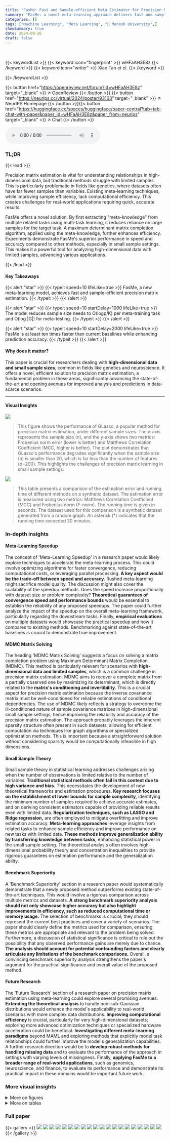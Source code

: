 ```yaml
---
title: "FasMe: Fast and Sample-efficient Meta Estimator for Precision Matrix Learning in Small Sample Settings"
summary: "FasMe: a novel meta-learning approach delivers fast and sample-efficient precision matrix estimation, surpassing existing methods in accuracy and speed for small sample datasets."
categories: []
tags: ["Machine Learning", "Meta Learning", "🏢 Monash University",]
showSummary: true
date: 2024-09-26
draft: false
---
```


<br>

{{< keywordList >}}
{{< keyword icon="fingerprint" >}} wHFaAH3E8z {{< /keyword >}}
{{< keyword icon="writer" >}} Xiao Tan et el. {{< /keyword >}}
 
{{< /keywordList >}}

{{< button href="https://openreview.net/forum?id=wHFaAH3E8z" target="_blank" >}}
↗ OpenReview
{{< /button >}}
{{< button href="https://neurips.cc/virtual/2024/poster/93163" target="_blank" >}}
↗ NeurIPS Homepage
{{< /button >}}{{< button href="https://huggingface.co/spaces/huggingface/paper-central?tab=tab-chat-with-paper&paper_id=wHFaAH3E8z&paper_from=neurips" target="_blank" >}}
↗ Chat
{{< /button >}}



<audio controls>
    <source src="https://ai-paper-reviewer.com/wHFaAH3E8z/podcast.wav" type="audio/wav">
    Your browser does not support the audio element.
</audio>


### TL;DR


{{< lead >}}

Precision matrix estimation is vital for understanding relationships in high-dimensional data, but traditional methods struggle with limited samples. This is particularly problematic in fields like genetics, where datasets often have far fewer samples than variables. Existing meta-learning techniques, while improving sample efficiency, lack computational efficiency.  This creates challenges for real-world applications requiring quick, accurate results. 

FasMe offers a novel solution.  By first extracting "meta-knowledge" from multiple related tasks using multi-task learning, it reduces reliance on large samples for the target task. A maximum determinant matrix completion algorithm, applied using the meta-knowledge, further enhances efficiency.  Experiments demonstrate FasMe's superior performance in speed and accuracy compared to other methods, especially in small sample settings. This makes it a powerful tool for analyzing high-dimensional data with limited samples, advancing various applications.

{{< /lead >}}


#### Key Takeaways

{{< alert "star" >}}
{{< typeit speed=10 lifeLike=true >}} FasMe, a new meta-learning model, achieves fast and sample-efficient precision matrix estimation. {{< /typeit >}}
{{< /alert >}}

{{< alert "star" >}}
{{< typeit speed=10 startDelay=1000 lifeLike=true >}} The model reduces sample size needs to O(logp/K) per meta-training task and O(log |G|) for meta-testing. {{< /typeit >}}
{{< /alert >}}

{{< alert "star" >}}
{{< typeit speed=10 startDelay=2000 lifeLike=true >}} FasMe is at least ten times faster than current baselines while enhancing prediction accuracy. {{< /typeit >}}
{{< /alert >}}

#### Why does it matter?
This paper is crucial for researchers dealing with **high-dimensional data and small sample sizes**, common in fields like genetics and neuroscience.  It offers a novel, efficient solution to precision matrix estimation, a fundamental problem in these areas, significantly advancing the state-of-the-art and opening avenues for improved analysis and predictions in data-scarce scenarios.

------
#### Visual Insights



![](https://ai-paper-reviewer.com/wHFaAH3E8z/figures_1_1.jpg)

> This figure shows the performance of GLasso, a popular method for precision matrix estimation, under different sample sizes.  The x-axis represents the sample size (n), and the y-axis shows two metrics: Frobenius norm error (lower is better) and Matthews Correlation Coefficient (MCC, higher is better).  The plot demonstrates that GLasso's performance degrades significantly when the sample size (n) is smaller than 20, which is far less than the number of features (p=200).  This highlights the challenges of precision matrix learning in small sample settings.





![](https://ai-paper-reviewer.com/wHFaAH3E8z/tables_8_1.jpg)

> This table presents a comparison of the estimation error and running time of different methods on a synthetic dataset. The estimation error is measured using two metrics: Matthews Correlation Coefficient (MCC) and Frobenius norm (F-norm).  The running time is given in seconds. The dataset used for this comparison is a synthetic dataset generated from a random graph. An asterisk (*) indicates that the running time exceeded 30 minutes.





### In-depth insights


#### Meta-Learning Speedup
The concept of 'Meta-Learning Speedup' in a research paper would likely explore techniques to accelerate the meta-learning process.  This could involve optimizing algorithms for faster convergence, reducing computational costs, or leveraging parallel processing. **A key aspect would be the trade-off between speed and accuracy**.  Rushed meta-learning might sacrifice model quality.  The discussion might also cover the scalability of the speedup methods.  Does the speed increase proportionally with dataset size or problem complexity?  **Theoretical guarantees of convergence speed and performance bounds** would be essential to establish the reliability of any proposed speedups.  The paper could further analyze the impact of the speedup on the overall meta-learning framework, particularly regarding the downstream tasks. Finally, **empirical evaluations** on multiple datasets would showcase the practical speedup and how it compares to existing methods.  Benchmarking against state-of-the-art baselines is crucial to demonstrate true improvement.

#### MDMC Matrix Solving
The heading 'MDMC Matrix Solving' suggests a focus on solving a matrix completion problem using Maximum Determinant Matrix Completion (MDMC).  This method is particularly relevant for scenarios with **high-dimensional data and limited samples**, which is a common challenge in precision matrix estimation.  MDMC aims to recover a complete matrix from a partially observed one by maximizing its determinant, which is directly related to the **matrix's conditioning and invertibility**.  This is a crucial aspect for precision matrix estimation because the inverse covariance matrix must be well-conditioned for reliable estimations of conditional dependencies.  The use of MDMC likely reflects a strategy to overcome the ill-conditioned nature of sample covariance matrices in high-dimensional small sample settings, hence improving the reliability and accuracy of the precision matrix estimation.  The approach probably leverages the inherent sparsity structure often present in such datasets, allowing for efficient computation via techniques like graph algorithms or specialized optimization methods. This is important because a straightforward solution without considering sparsity would be computationally infeasible in high dimensions.

#### Small Sample Theory
Small sample theory in statistical learning addresses challenges arising when the number of observations is limited relative to the number of variables.  **Traditional statistical methods often fail in this context due to high variance and bias.** This necessitates the development of new theoretical frameworks and estimation procedures.  **Key research focuses on the establishment of lower bounds for sample complexity,** identifying the minimum number of samples required to achieve accurate estimates, and on deriving consistent estimators capable of providing reliable results even with limited data.  **Regularization techniques, such as LASSO and Ridge regression,** are often employed to mitigate overfitting and improve estimation accuracy. **Meta-learning approaches** leverage insights from related tasks to enhance sample efficiency and improve performance on new tasks with limited data. **These methods improve generalization ability by transferring knowledge between tasks,** enhancing statistical power in the small sample setting. The theoretical analysis often involves high-dimensional probability theory and concentration inequalities to provide rigorous guarantees on estimation performance and the generalization ability.

#### Benchmark Superiority
A 'Benchmark Superiority' section in a research paper would systematically demonstrate that a newly proposed method outperforms existing state-of-the-art techniques.  This would involve a rigorous comparison across multiple metrics and datasets.  **A strong benchmark superiority analysis should not only showcase higher accuracy but also highlight improvements in efficiency, such as reduced computational time or memory usage.**  The selection of benchmarks is crucial; they should represent the current best practices and cover a variety of scenarios.  The paper should clearly define the metrics used for comparison, ensuring these metrics are appropriate and relevant to the problem being solved.  Furthermore, a discussion of statistical significance is critical to rule out the possibility that any observed performance gains are merely due to chance.  **The analysis should account for potential confounding factors and clearly articulate any limitations of the benchmark comparisons.** Overall, a convincing benchmark superiority analysis strengthens the paper's argument for the practical significance and overall value of the proposed method.

#### Future Research
The 'Future Research' section of a research paper on precision matrix estimation using meta-learning could explore several promising avenues.  **Extending the theoretical analysis** to handle non-sub-Gaussian distributions would enhance the model's applicability to real-world scenarios with more complex data distributions.  **Improving computational efficiency** is crucial, particularly for very high-dimensional datasets; exploring more advanced optimization techniques or specialized hardware acceleration could be beneficial.  **Investigating different meta-learning paradigms** beyond MAML and exploring methods that explicitly model task relationships could further improve the model's generalization capabilities.  A further research direction would be to **develop robust methods for handling missing data** and to evaluate the performance of the approach in settings with varying levels of missingness.  Finally, **applying FasMe to a broader range of real-world applications**, such as genomics, neuroscience, and finance, to evaluate its performance and demonstrate its practical impact in these domains would be important future work.


### More visual insights

<details>
<summary>More on figures
</summary>


![](https://ai-paper-reviewer.com/wHFaAH3E8z/figures_3_1.jpg)

> This figure illustrates the two-stage pipeline of the proposed meta-learning framework for precision matrix estimation. Stage 1 (Meta-knowledge Extraction) involves extracting shared structure (meta-knowledge) from auxiliary tasks using a meta-teacher. Stage 2 (Efficient Adaptation) uses this meta-knowledge and a small number of samples from the target task to efficiently estimate the precision matrix via matrix completion using a meta-student.


![](https://ai-paper-reviewer.com/wHFaAH3E8z/figures_8_1.jpg)

> This figure compares the computation time of FasMe against four baseline methods (QUIC, Neighborhood Selection, Meta-IE, gRankLasso) across different problem sizes (p) and sample sizes (n).  The results demonstrate FasMe's significantly faster performance, especially for larger problem dimensions. The missing data points for the baselines indicate that their computation times exceeded the set limit.


![](https://ai-paper-reviewer.com/wHFaAH3E8z/figures_9_1.jpg)

> This figure visualizes the performance of the proposed method and four baseline methods in recovering the graph structure from simulated and real-world datasets. Subfigures (a) and (b) compare the results on random and tree graph datasets, respectively. Subfigures (c) and (d) show the gene network (ChIP-Seq data) and brain connectome (fMRI data) recovered by the proposed method, along with the ground truth.


![](https://ai-paper-reviewer.com/wHFaAH3E8z/figures_22_1.jpg)

> This figure shows a comparison of graph recovery results between the proposed method and other baselines on synthetic and real-world datasets.  Subfigures (a) and (b) compare the ground truth graph structure with those recovered by various methods on two different types of synthetic graphs (random and tree). Subfigure (c) visualizes the gene network discovered by the proposed method using the ChIP-Seq dataset, illustrating gene interactions. Finally, subfigure (d) shows the brain connectome generated from fMRI data, depicting brain regions and their connections.


![](https://ai-paper-reviewer.com/wHFaAH3E8z/figures_23_1.jpg)

> This figure presents a comparison of graph recovery results using different methods on synthetic datasets and real-world datasets (gene network and brain connectome).  Subfigures (a) and (b) show comparisons on synthetic data generated from random graphs and tree graphs respectively. Subfigures (c) and (d) showcase the results obtained using the proposed method on real-world data, illustrating gene networks (ChIP-Seq) and brain connectomes (fMRI).  Positive and negative correlations are visually represented using different colors.


![](https://ai-paper-reviewer.com/wHFaAH3E8z/figures_25_1.jpg)

> This figure shows the performance (measured by Matthews Correlation Coefficient or MCC) of the proposed method against different numbers of auxiliary tasks (K).  The results suggest that the performance is relatively stable, showing a slight decrease as the number of tasks increases. This indicates that the model's ability to learn from auxiliary tasks might plateau after a certain point.


</details>




<details>
<summary>More on tables
</summary>


![](https://ai-paper-reviewer.com/wHFaAH3E8z/tables_8_2.jpg)
> This table presents a comparison of the estimation error (measured by Matthews Correlation Coefficient (MCC) and Frobenius norm) and running time of different methods for estimating precision matrices on synthetic datasets where the true precision matrix is generated from a random graph model.  The results are shown for different sample sizes (n) and numbers of features (p).  The asterisk (*) indicates that the running time exceeded 30 minutes.

![](https://ai-paper-reviewer.com/wHFaAH3E8z/tables_23_1.jpg)
> This table compares the performance of FasMe against other baseline methods on two real-world datasets: fMRI and ChIP-Seq.  The metric used is the negative log-determinant Bregman divergence, where a larger value indicates better performance.  The table shows that FasMe significantly outperforms the other methods on both datasets.

![](https://ai-paper-reviewer.com/wHFaAH3E8z/tables_24_1.jpg)
> This table compares the standard Maximum Determinant Matrix Completion (MDMC) method with the improved MDMC method proposed in the paper.  It highlights the differences in terms of the type of matrices they handle (partially observed matrices with chordality vs. partially observed matrices) and their time complexity (O(p²OINV) vs. O(plogε⁻¹)). The improved MDMC method offers significantly lower time complexity.

![](https://ai-paper-reviewer.com/wHFaAH3E8z/tables_24_2.jpg)
> This table presents the MCC scores (%) achieved by the proposed FasMe model on a random graph with varying sparsity levels (1/p, 10/p, 20/p, 30/p, 40/p, 50/p), where n (sample size) = 100 and p (feature dimension) = 1000.  The MCC (Matthews Correlation Coefficient) is a measure of the quality of a binary classification. Higher MCC scores indicate better performance of the model.

![](https://ai-paper-reviewer.com/wHFaAH3E8z/tables_25_1.jpg)
> This table presents the MCC scores achieved by the FasMe model on a simulated dataset using a Tree graph structure with 100 samples and 1000 features.  The MCC (Matthews Correlation Coefficient) is a measure of the quality of binary classification; higher values indicate better performance. The different rows represent different levels of sparsity in the generated graph (1/p, 10/p, 20/p, 30/p, 40/p, 50/p), where p is the number of features.

![](https://ai-paper-reviewer.com/wHFaAH3E8z/tables_26_1.jpg)
> This table compares the computational time (in seconds) required by FasMe and four baseline methods (QUIC, Neighborhood Selection, Meta-IE, and gRankLasso) to estimate precision matrices on simulated datasets with varying feature dimensions (p) and a fixed sample size (n = p/20).  The results show that FasMe is significantly faster than all the baseline methods, particularly as the dimension p increases. 

![](https://ai-paper-reviewer.com/wHFaAH3E8z/tables_26_2.jpg)
> This table presents a comparison of the computational time (in seconds) required by FasMe and four baseline methods (QUIC, Neighborhood Selection, Meta-IE, and gRankLasso) for estimating precision matrices on simulated datasets.  The comparison is made across different feature dimensions (p), keeping the sample size (n) constant at one-tenth of the feature dimension (n = p/10). The results highlight the significant speed advantage of FasMe over the other methods, especially as the dimensionality (p) increases.

![](https://ai-paper-reviewer.com/wHFaAH3E8z/tables_26_3.jpg)
> This table compares the computation time (in seconds) required by FasMe and four baseline methods (QUIC, Neighborhood Selection, Meta-IE, and gRankLasso) for estimating precision matrices on simulated datasets. The feature dimension (p) varies from 500 to 2500, and the sample size (n) is set to p/5.  FasMe demonstrates significantly faster computation times compared to the baselines.

![](https://ai-paper-reviewer.com/wHFaAH3E8z/tables_26_4.jpg)
> This table compares the computation time (in seconds) of FasMe against four baseline methods (QUIC, Neighborhood Selection, Meta-IE, and gRankLasso) across five different feature dimensions (p = 500, 1000, 1500, 2000, 2500).  The sample size (n) is set to be equal to the feature dimension (n=p) for each experiment.  The table shows that FasMe is significantly faster than all baseline methods, especially as the dimensionality increases.

</details>




### Full paper

{{< gallery >}}
<img src="https://ai-paper-reviewer.com/wHFaAH3E8z/1.png" class="grid-w50 md:grid-w33 xl:grid-w25" />
<img src="https://ai-paper-reviewer.com/wHFaAH3E8z/2.png" class="grid-w50 md:grid-w33 xl:grid-w25" />
<img src="https://ai-paper-reviewer.com/wHFaAH3E8z/3.png" class="grid-w50 md:grid-w33 xl:grid-w25" />
<img src="https://ai-paper-reviewer.com/wHFaAH3E8z/4.png" class="grid-w50 md:grid-w33 xl:grid-w25" />
<img src="https://ai-paper-reviewer.com/wHFaAH3E8z/5.png" class="grid-w50 md:grid-w33 xl:grid-w25" />
<img src="https://ai-paper-reviewer.com/wHFaAH3E8z/6.png" class="grid-w50 md:grid-w33 xl:grid-w25" />
<img src="https://ai-paper-reviewer.com/wHFaAH3E8z/7.png" class="grid-w50 md:grid-w33 xl:grid-w25" />
<img src="https://ai-paper-reviewer.com/wHFaAH3E8z/8.png" class="grid-w50 md:grid-w33 xl:grid-w25" />
<img src="https://ai-paper-reviewer.com/wHFaAH3E8z/9.png" class="grid-w50 md:grid-w33 xl:grid-w25" />
<img src="https://ai-paper-reviewer.com/wHFaAH3E8z/10.png" class="grid-w50 md:grid-w33 xl:grid-w25" />
<img src="https://ai-paper-reviewer.com/wHFaAH3E8z/11.png" class="grid-w50 md:grid-w33 xl:grid-w25" />
<img src="https://ai-paper-reviewer.com/wHFaAH3E8z/12.png" class="grid-w50 md:grid-w33 xl:grid-w25" />
<img src="https://ai-paper-reviewer.com/wHFaAH3E8z/13.png" class="grid-w50 md:grid-w33 xl:grid-w25" />
<img src="https://ai-paper-reviewer.com/wHFaAH3E8z/14.png" class="grid-w50 md:grid-w33 xl:grid-w25" />
<img src="https://ai-paper-reviewer.com/wHFaAH3E8z/15.png" class="grid-w50 md:grid-w33 xl:grid-w25" />
<img src="https://ai-paper-reviewer.com/wHFaAH3E8z/16.png" class="grid-w50 md:grid-w33 xl:grid-w25" />
<img src="https://ai-paper-reviewer.com/wHFaAH3E8z/17.png" class="grid-w50 md:grid-w33 xl:grid-w25" />
<img src="https://ai-paper-reviewer.com/wHFaAH3E8z/18.png" class="grid-w50 md:grid-w33 xl:grid-w25" />
<img src="https://ai-paper-reviewer.com/wHFaAH3E8z/19.png" class="grid-w50 md:grid-w33 xl:grid-w25" />
<img src="https://ai-paper-reviewer.com/wHFaAH3E8z/20.png" class="grid-w50 md:grid-w33 xl:grid-w25" />
{{< /gallery >}}